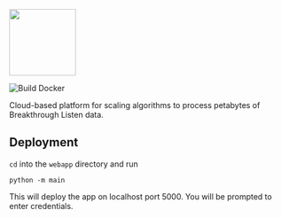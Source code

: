 


<img src="https://github.com/UCBerkeleySETI/BL-Scale/blob/peter-dev/webapp/static/images/BL-scale-logo_dark.png"  width="120" height="120">

![Build Docker](https://github.com/UCBerkeleySETI/BL-Scale/workflows/Build%20Docker/badge.svg)

Cloud-based platform for scaling algorithms to process petabytes of Breakthrough Listen data.

## Deployment

`cd` into the `webapp` directory and run

```
python -m main
```

This will deploy the app on localhost port 5000. You will be prompted to enter credentials.


